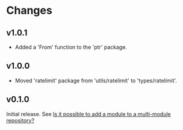 # Changes

## v1.0.1

- Added a 'From' function to the 'ptr' package.

## v1.0.0

- Moved 'ratelimit' package from 'utils/ratelimit' to 'types/ratelimit'.

## v0.1.0

Initial release. See [Is it possible to add a module to a multi-module
repository?](https://github.com/golang/go/wiki/Modules#is-it-possible-to-add-a-module-to-a-multi-module-repository.)
